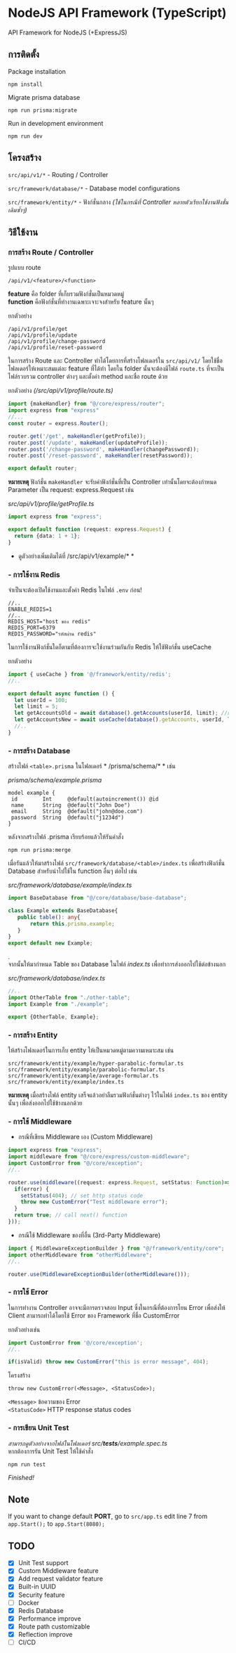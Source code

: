 # NodeJS API Framework (TypeScript)
 API Framework for NodeJS (+ExpressJS)
 
 ## การติดตั้ง
 Package installation
 ```
 npm install
 ```
  
 Migrate prisma database
 ```
 npm run prisma:migrate
 ```
 
 Run in development environment
 ```
 npm run dev
 ```
 
 ## โครงสร้าง
 ```src/api/v1/*``` - Routing / Controller
 
 ```src/framework/database/*``` - Database model configurations
 
 ```src/framework/entity/*``` - ฟังก์ชั่นกลาง *(ใช้ในกรณีที่ Controller หลายตัวเรียกใช้งานฟังชั่นเดิมซ้ำๆ)*
 
 
 ## วิธีใช้งาน
 ### การสร้าง Route / Controller
 รูปแบบ route  
 ```
 /api/v1/<feature>/<function>
 ```  
 **feature** คือ folder ที่เก็บรวมฟังก์ชั่นเป็นหมวดหมู่  
 **function** คือฟังก์ชั่นที่ทำงานเฉพาะเจาะจงสำหรับ feature นั้นๆ
 
 ยกตัวอย่าง  
 ```
 /api/v1/profile/get
 /api/v1/profile/update
 /api/v1/profile/change-password
 /api/v1/profile/reset-password
 ```  
 
 ในการสร้าง Route และ Controller ทำได้โดยการที่สร้างโฟลเดอร์ใน `src/api/v1/` โดยใช้ชื่อโฟลเดอร์ให้เหมาะสมแต่ละ feature ที่ได้ทำ โดยใน folder นั้นจะต้องมีไฟล์ `route.ts` ที่จะเป็นไฟล์รวบรวม controller ต่างๆ และตั้งค่า method และชื่อ route ด้วย 
 
 ยกตัวอย่าง *(/src/api/v1/profile/route.ts)*
 ```typescript
import {makeHandler} from "@/core/express/router";
import express from "express"
//...
const router = express.Router();

router.get('/get', makeHandler(getProfile));
router.post('/update', makeHandler(updateProfile));
router.post('/change-password', makeHandler(changePassword));
router.post('/reset-password', makeHandler(resetPassword));

export default router;
 ```
 
 **หมายเหตุ**
 ฟังก์ชั่น `makeHandler` จะรับค่าฟังก์ชั่นที่เป็น Controller เท่านั้นโดยจะต้องกำหนด Parameter เป็น request: express.Request เช่น
 
 *src/api/v1/profile/getProfile.ts*
 ```typescript
 import express from "express";
 
 export default function (request: express.Request) {
   return {data: 1 + 1};
 }
 ```
 
 * ดูตัวอย่างเพิ่มเติมได้ที่ /src/api/v1/example/* *
 
 
 ### - การใช้งาน Redis 
 จำเป็นจะต้องเปิดใช้งานและตั้งค่า Redis ในไฟล์ `.env` ก่อน!
 ```.env
 //..
 ENABLE_REDIS=1
 //..
 REDIS_HOST="host ของ redis"
 REDIS_PORT=6379
 REDIS_PASSWORD="รหัสผ่าน redis"
 ```
 
 ในการใช้งานฟังก์ชั่นใดก็ตามที่ต้องการจะใช้งานร่วมกันกับ Redis ให้ใช้ฟังก์ชั่น useCache
 
 ยกตัวอย่าง
 ```typescript
 import { useCache } from '@/framework/entity/redis';
 //..
 
 export default async function () {
   let userId = 100;
   let limit = 5;
   let getAccountsOld = await database().getAccounts(userId, limit); //แบบเดิม
   let getAccountsNew = await useCache(database().getAccounts, userId, limit); //แบบใช้ Redis
   //..
 }
 ```
 
 ### - การสร้าง Database
 สร้างไฟล์ `<table>.prisma` ในโฟลเดอร์ * /prisma/schema/* * เช่น
 
 *prisma/schema/example.prisma*
 ```prisma
 model example {
  id        Int     @default(autoincrement()) @id
  name      String  @default("John Doe")
  email     String  @default("john@doe.com")
  password  String  @default("j1234d")
}
 ```
 
 หลังจากสร้างไฟล์ .prisma เรียบร้อยแล้วให้รันคำสั่ง
 ``` 
 npm run prisma:merge
 ```
 
 เมื่อรันแล้วให้มาสร้างไฟล์ `src/framework/database/<table>/index.ts` เพื่อสร้างฟังก์ชั่น Database สำหรับนำไปใช้ใน function อื่นๆ ต่อไป เช่น
 
 *src/framework/database/example/index.ts*
 ```typescript
import BaseDatabase from "@/core/database/base-database";

class Example extends BaseDatabase{
    public table(): any{
        return this.prisma.example;
    }
}
export default new Example;
 ```
 .  
 จากนั้นให้มากำหนด Table ของ Database ในไฟล์ *index.ts* เพื่อทำการส่งออกไปใช้ต่อข้างนอก
 
 *src/framework/database/index.ts*
 ```typescript
//..
import OtherTable from "./other-table";
import Example from "./example";

export {OtherTable, Example};
 ```
 
 ### - การสร้าง Entity
 ให้สร้างโฟลเดอร์ในการเก็บ entity ให้เป็นหมวดหมู่ตามความเหมาะสม เช่น
 ```
 src/framework/entity/example/hyper-parabolic-formular.ts
 src/framework/entity/example/parabolic-formular.ts
 src/framework/entity/example/average-formular.ts
 src/framework/entity/example/index.ts
 ```
 
 **หมายเหตุ** เมื่อสร้างไฟล์ entity เสร็จแล้วอย่าลืมรวมฟังก์ชั่นต่างๆ ไว้ในไฟล์ `index.ts` ของ entity นั้นๆ เพื่อส่งออกไปใช้ข้างนอกด้วย
 
 ### - การใช้ Middleware
 - กรณีที่เขียน Middleware เอง (Custom Middleware)
 ```typescript
 import express from "express";
 import middleware from "@/core/express/custom-middleware";
 import CustomError from "@/core/exception";
 //..
 
 router.use(middleware((request: express.Request, setStatus: Function)=>{
   if(error) {
     setStatus(404); // set http status code
     throw new CustomError("Test middleware error");
   }
   return true; // call next() function
 }));
 ```

 - กรณีใช้ Middleware ของที่อื่น (3rd-Party Middleware)
 ```typescript
 import { MiddlewareExceptionBuilder } from "@/framework/entity/core";
 import otherMiddleware from "otherMiddleware";
 //..
 
 router.use(MiddlewareExceptionBuilder(otherMiddleware()));
 ```
 
 ### - การใช้ Error
 ในการทำงาน Controller อาจจะมีการตรวจสอบ Input ซึ่งในกรณีที่ต้องการโยน Error เพื่อส่งให้ Client สามารถทำได้โดยใช้ Error ของ Framework ที่ชื่อ CustomError 
 
 ยกตัวอย่างเช่น
 ```typescript
 import CustomError from '@/core/exception';
 //..
 
 if(isValid) throw new CustomError("this is error message", 404);
 ```
 
 โครงสร้าง
 ```
 throw new CustomError(<Message>, <StatusCode>);
 ```
 `<Message>` ข้อความของ Error  
 `<StatusCode>` HTTP response status codes  
 
 
 ### - การเขียน Unit Test
 *สามารถดูตัวอย่างจากไฟล์ในโฟลเดอร์ src/__tests__/example.spec.ts*  
 หากต้องการรัน Unit Test ให้ใช้คำสั่ง
 ```
 npm run test
 ``` 
 

 *Finished!*
 
 ## Note
 If you want to change default **PORT**, go to ```src/app.ts``` edit line 7 from ```app.Start();``` to ```app.Start(8080);```
 
 ## TODO
 - [x] Unit Test support
 - [x] Custom Middleware feature
 - [x] Add request validator feature
 - [x] Built-in UUID
 - [x] Security feature
 - [ ] Docker
 - [x] Redis Database
 - [x] Performance improve
 - [x] Route path customizable
 - [x] Reflection improve
 - [ ] CI/CD

